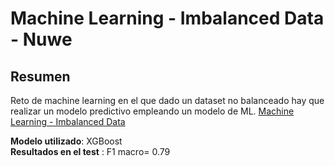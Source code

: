 # Machine Learning - Imbalanced Data - Nuwe

## Resumen

Reto de machine learning en el que dado un dataset no balanceado hay que realizar un modelo predictivo empleando un modelo de ML.
[Machine Learning - Imbalanced Data](https://nuwe.io/dev/challenges/machine-learning-imbalanced-data)

__Modelo utilizado__: XGBoost<br>
__Resultados en el test__ : F1 macro= 0.79<br>



